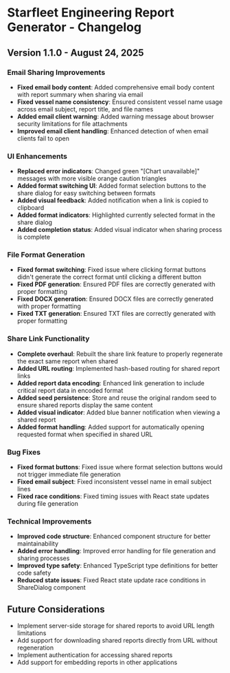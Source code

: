 # Starfleet Engineering Report Generator - Changelog

## Version 1.1.0 - August 24, 2025

### Email Sharing Improvements
- **Fixed email body content**: Added comprehensive email body content with report summary when sharing via email
- **Fixed vessel name consistency**: Ensured consistent vessel name usage across email subject, report title, and file names
- **Added email client warning**: Added warning message about browser security limitations for file attachments
- **Improved email client handling**: Enhanced detection of when email clients fail to open

### UI Enhancements
- **Replaced error indicators**: Changed green "[Chart unavailable]" messages with more visible orange caution triangles
- **Added format switching UI**: Added format selection buttons to the share dialog for easy switching between formats
- **Added visual feedback**: Added notification when a link is copied to clipboard
- **Added format indicators**: Highlighted currently selected format in the share dialog
- **Added completion status**: Added visual indicator when sharing process is complete

### File Format Generation
- **Fixed format switching**: Fixed issue where clicking format buttons didn't generate the correct format until clicking a different button
- **Fixed PDF generation**: Ensured PDF files are correctly generated with proper formatting
- **Fixed DOCX generation**: Ensured DOCX files are correctly generated with proper formatting
- **Fixed TXT generation**: Ensured TXT files are correctly generated with proper formatting

### Share Link Functionality
- **Complete overhaul**: Rebuilt the share link feature to properly regenerate the exact same report when shared
- **Added URL routing**: Implemented hash-based routing for shared report links
- **Added report data encoding**: Enhanced link generation to include critical report data in encoded format
- **Added seed persistence**: Store and reuse the original random seed to ensure shared reports display the same content
- **Added visual indicator**: Added blue banner notification when viewing a shared report
- **Added format handling**: Added support for automatically opening requested format when specified in shared URL

### Bug Fixes
- **Fixed format buttons**: Fixed issue where format selection buttons would not trigger immediate file generation
- **Fixed email subject**: Fixed inconsistent vessel name in email subject lines
- **Fixed race conditions**: Fixed timing issues with React state updates during file generation

### Technical Improvements
- **Improved code structure**: Enhanced component structure for better maintainability
- **Added error handling**: Improved error handling for file generation and sharing processes
- **Improved type safety**: Enhanced TypeScript type definitions for better code safety
- **Reduced state issues**: Fixed React state update race conditions in ShareDialog component

## Future Considerations
- Implement server-side storage for shared reports to avoid URL length limitations
- Add support for downloading shared reports directly from URL without regeneration
- Implement authentication for accessing shared reports
- Add support for embedding reports in other applications
